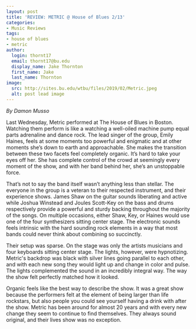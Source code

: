 ```yaml
---
layout: post
title: 'REVIEW: METRIC @ House of Blues 2/13'
categories:
- Music Reviews
tags:
- house of blues
- metric
author:
  login: thornt17
  email: thornt17@bu.edu
  display_name: Jake Thornton
  first_name: Jake
  last_name: Thornton
image:
  src: http://sites.bu.edu/wtbu/files/2019/02/Metric.jpeg
  alt: post lead image
---
```


_By Damon Musso_

Last Wednesday, Metric performed at The House of Blues in Boston. Watching them perform is like a watching a well-oiled machine pump equal parts adrenaline and dance rock. The lead singer of the group, Emily Haines, feels at some moments too powerful and enigmatic and at other moments she’s down to earth and approachable. She makes the transition between these two facets feel completely organic. It’s hard to take your eyes off her. She has complete control of the crowd at seemingly every moment of the show, and with her band behind her, she’s an unstoppable force.

That’s not to say the band itself wasn’t anything less than stellar. The everyone in the group is a veteran to their respected instrument, and their experience shows. James Shaw on the guitar sounds liberating and active while Joshua Winstead and Joules Scott-Key on the bass and drums respectively provide a powerful and sturdy backing throughout the majority of the songs. On multiple occasions, either Shaw, Key, or Haines would use one of the four synthesizers sitting center stage. The electronic sounds feels intrinsic with the hard sounding rock elements in a way that most bands could never think about combining so succinctly.

Their setup was sparse. On the stage was only the artists musicians and four keyboards sitting center stage. The lights, however, were hypnotizing. Metric's backdrop was black with silver lines going parallel to each other, and with each new song they would light up and change in color and pulse. The lights complemented the sound in an incredibly integral way. The way the show felt perfectly matched how it looked.

Organic feels like the best way to describe the show. It was a great show because the performers felt at the element of being larger than life rockstars, but also people you could see yourself having a drink with after the show. Metric has been around for almost 20 years and with every new change they seem to continue to find themselves. They always sound original, and their lives show was no exception.